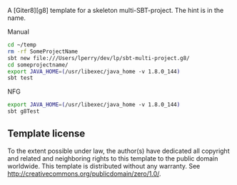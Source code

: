 A [Giter8][g8] template for a skeleton multi-SBT-project. The hint is in the name.

Manual
```bash
cd ~/temp
rm -rf SomeProjectName
sbt new file:///Users/lperry/dev/lp/sbt-multi-project.g8/
cd someprojectname/
export JAVA_HOME=(/usr/libexec/java_home -v 1.8.0_144)
sbt test
```

NFG
```bash
export JAVA_HOME=(/usr/libexec/java_home -v 1.8.0_144)
sbt g8Test
```

Template license
----------------

To the extent possible under law, the author(s) have dedicated all copyright and related
and neighboring rights to this template to the public domain worldwide.
This template is distributed without any warranty. See <http://creativecommons.org/publicdomain/zero/1.0/>.
